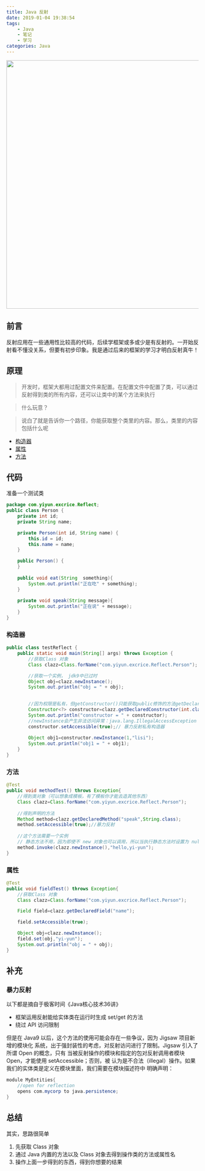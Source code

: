 ```yaml
---
title: Java 反射
date: 2019-01-04 19:38:54
tags:
    - Java
    - 笔记
    - 学习
categories: Java
---
```

<p align="center">
<img src="https://yiyun-1253940215.cos.ap-shanghai.myqcloud.com/20190104194136.png" class="full-image" width=650/>
</p>


## 前言

反射应用在一些通用性比较高的代码，后续学框架或多或少是有反射的。一开始反射看不懂没关系，但要有初步印象。我是通过后来的框架的学习才明白反射真牛！
<!--more-->

## 原理

> 开发时，框架大都用过配置文件来配置。在配置文件中配置了类，可以通过反射得到类的所有内容，还可以让类中的某个方法来执行

> 什么玩意？

> 说白了就是告诉你一个路径，你能获取整个类里的内容。那么，类里的内容包括什么呢

- [构造器](#构造器)
- [属性](#属性)
- [方法](#方法)


## 代码

准备一个测试类
```Java
package com.yiyun.excrice.Reflect;
public class Person {
    private int id;
    private String name;

    private Person(int id, String name) {
        this.id = id;
        this.name = name;
    }

    public Person() {
    }
    
    public void eat(String  something){
        System.out.println("正在吃" + something);
    }
    
    private void speak(String message){
        System.out.println("正在说" + message);
    }
}
```


### 构造器

```java
public class testReflect {
    public static void main(String[] args) throws Exception {
        //获取Class 对象
        Class clazz=Class.forName("com.yiyun.excrice.Reflect.Person");

        //获取一个实例， jdk9中已过时
        Object obj=clazz.newInstance();
        System.out.println("obj = " + obj);

        
        //因为权限是私有，但getConstructor()只能获取public修饰的方法getDeclaredConstructor():获取声明的方法。只要声明的就可以
        Constructor<?> constructor=clazz.getDeclaredConstructor(int.class,String.class);
        System.out.println("constructor = " + constructor);
        //newInstance会产生非法访问异常：java.lang.IllegalAccessException
        constructor.setAccessible(true);// 暴力反射私有构造器
        
        Object obj1=constructor.newInstance(1,"lisi");
        System.out.println("obj1 = " + obj1);
    }
}
```

### 方法

```java
@Test
public void methodTest() throws Exception{
    //得到类对象（可以想象成模板，有了模板你才能去造其他东西）
    Class clazz=Class.forName("com.yiyun.excrice.Reflect.Person");
    
    //得到声明的方法
    Method method=clazz.getDeclaredMethod("speak",String.class);
    method.setAccessible(true);//暴力反射
    
    //这个方法需要一个实例
    // 静态方法不用，因为即使不 new 对象也可以调用，所以当执行静态方法时设置为 null也可以
    method.invoke(clazz.newInstance(),"hello,yi-yun");
}
```

### 属性
```java
@Test
public void fieldTest() throws Exception{
    //获取Class 对象
    Class clazz=Class.forName("com.yiyun.excrice.Reflect.Person");

    Field field=clazz.getDeclaredField("name");

    field.setAccessible(true);

    Object obj=clazz.newInstance();
    field.set(obj,"yi-yun");
    System.out.println("obj = " + obj);
}

```

## 补充

### 暴力反射
以下都是摘自于极客时间《Java核心技术36讲》
- 框架运用反射能给实体类在运行时生成 set/get 的方法
- 绕过 API 访问限制

但是在 Java9 以后，这个方法的使用可能会存在一些争议，因为 Jigsaw 项目新增的模块化
系统，出于强封装性的考虑，对反射访问进行了限制。Jigsaw 引入了所谓 Open 的概念，只有
当被反射操作的模块和指定的包对反射调用者模块 Open，才能使用 setAccessible；否则，被
认为是不合法（illegal）操作。如果我们的实体类是定义在模块里面，我们需要在模块描述符中
明确声明：
```java
module MyEntities{
    //open for reflection
    opens com.mycorp to java.persistence;
}
```

## 总结
其实，思路很简单


1. 先获取 Class 对象
2. 通过 Java 内置的方法以及 Class 对象去得到操作类的方法或属性名
3. 操作上面一步得到的东西，得到你想要的结果
